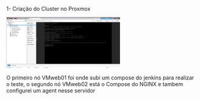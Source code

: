 1- Criação do Cluster no Proxmox


<img src="images/proxmox.png" alt="Exemplo de Soma" width="300"/>

O primeiro nó VMweb01 foi onde subi um compose do jenkins para realizar o teste, o segundo nó VMweb02 está o Compose do NGINX e tambem configurei um agent nesse servidor 

